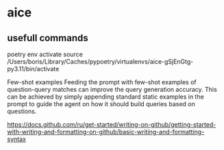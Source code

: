 # aice

## usefull commands
poetry env activate
source /Users/boris/Library/Caches/pypoetry/virtualenvs/aice-gSjEnGtg-py3.11/bin/activate

Few-shot examples
Feeding the prompt with few-shot examples of question-query matches can improve the query generation accuracy. This can be achieved by simply appending standard static examples in the prompt to guide the agent on how it should build queries based on questions.

https://docs.github.com/ru/get-started/writing-on-github/getting-started-with-writing-and-formatting-on-github/basic-writing-and-formatting-syntax

